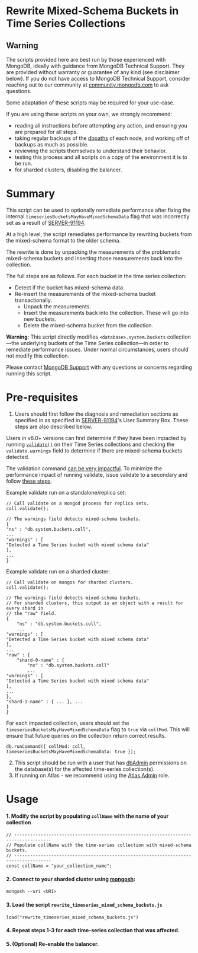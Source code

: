 # Rewrite Mixed-Schema Buckets in Time Series Collections


## Warning

The scripts provided here are best run by those experienced with MongoDB, ideally with guidance from MongoDB Technical Support. They are provided without warranty or guarantee of any kind (see disclaimer below). If you do not have access to MongoDB Technical Support, consider reaching out to our community at [community.mongodb.com](community.mongodb.com) to ask questions.

Some adaptation of these scripts may be required for your use-case.

If you are using these scripts on your own, we strongly recommend:

* reading all instructions before attempting any action, and ensuring you are prepared for all steps.
* taking regular backups of the [dbpaths](https://docs.mongodb.com/manual/core/backups/#back-up-by-copying-underlying-data-files) of each node, and working off of backups as much as possible.
* reviewing the scripts themselves to understand their behavior.
* testing this process and all scripts on a copy of the environment it is to be run.
* for sharded clusters, disabling the balancer.

# Summary

This script can be used to optionally remediate performance after fixing the internal `timeseriesBucketsMayHaveMixedSchemaData` flag that was incorrectly set as a result of [SERVER-91194](https://jira.mongodb.org/browse/SERVER-91194). 

At a high level, the script remediates performance by rewriting buckets from the mixed-schema format to the older schema.

The rewrite is done by unpacking the measurements of the problematic mixed-schema buckets and inserting those measurements back into the collection.

The full steps are as follows. For each bucket in the time series collection:
- Detect if the bucket has mixed-schema data.
- Re-insert the measurements of the mixed-schema bucket transactionally.
  - Unpack the measurements.
  - Insert the measurements back into the collection. These will go into new buckets.
  - Delete the mixed-schema bucket from the collection.

**Warning**: This script directly modifies `<database>.system.buckets` collection —the underlying buckets of the Time Series collection—in order to remediate performance issues. Under normal circumstances, users should not modify this collection. 

Please contact [MongoDB Support](https://support.mongodb.com/welcome) with any questions or concerns regarding running this script. 

# Pre-requisites 
1. Users should first follow the diagnosis and remediation sections as specified in as specified in [SERVER-91194](https://jira.mongodb.org/browse/SERVER-91194)'s User Summary Box. These steps are also described below.

Users in v6.0+ versions can first determine if they have been impacted by running [`validate()`](https://www.mongodb.com/docs/v7.0/reference/command/validate/) on their Time Series collections and checking the `validate.warnings` field to determine if there are mixed-schema buckets detected.

 The validation command [can be very impactful](https://www.mongodb.com/docs/v7.0/reference/method/db.collection.validate/#performance). To minimize the performance impact of running validate, issue validate to a secondary and follow [these steps](https://www.mongodb.com/docs/v7.0/reference/method/db.collection.validate/#performance:~:text=Validation%20has%20exclusive,the%20hidden%20node). 

Example validate run on a standalone/replica set:
```
// Call validate on a mongod process for replica sets. 
coll.validate();

// The warnings field detects mixed-schema buckets. 
{
"ns" : "db.system.buckets.coll",
...
"warnings" : [
"Detected a Time Series bucket with mixed schema data"
],
...
}
```

Example validate run on a sharded cluster:

```
// Call validate on mongos for sharded clusters.
coll.validate();

// The warnings field detects mixed-schema buckets.
// For sharded clusters, this output is an object with a result for every shard in 
// the "raw" field.
{
	"ns" : "db.system.buckets.coll",
	...
"warnings" : [
"Detected a Time Series bucket with mixed schema data"
],
...
"raw" : {
	"shard-0-name" : {
		"ns" : "db.system.buckets.coll"
		...
"warnings" : [
"Detected a Time Series bucket with mixed schema data"
],
...
},
"shard-1-name" : { ... }, ...
}
}
```

For each impacted collection, users should set the `timeseriesBucketsMayHaveMixedSchemaData` flag to `true` via `collMod`. This will ensure that future queries on the collection return correct results. 

```
db.runCommand({ collMod: coll, timeseriesBucketsMayHaveMixedSchemaData: true });
```
2. This script should be run with a user that has [dbAdmin](https://www.mongodb.com/docs/v6.0/reference/built-in-roles/#mongodb-authrole-dbAdmin) permissions on the database(s) for the affected time-series collection(s).
3. If running on Atlas - we recommend using the [Atlas Admin](https://www.mongodb.com/docs/atlas/security-add-mongodb-users/#built-in-roles) role. 

# Usage

#### 1. Modify the script by populating `collName` with the name of your collection

```
// ------------------------------------------------------------------------------------
// Populate collName with the time-series collection with mixed-schema buckets.
// ------------------------------------------------------------------------------------
const collName = "your_collection_name";
```

#### 2. Connect to your sharded cluster using [mongosh](https://www.mongodb.com/docs/mongodb-shell/):

```
mongosh --uri <URI>
```

#### 3. Load the script `rewrite_timeseries_mixed_schema_buckets.js`

```
load("rewrite_timeseries_mixed_schema_buckets.js")
```

#### 4. Repeat steps 1-3 for each time-series collection that was affected.

#### 5. (Optional) Re-enable the balancer.
